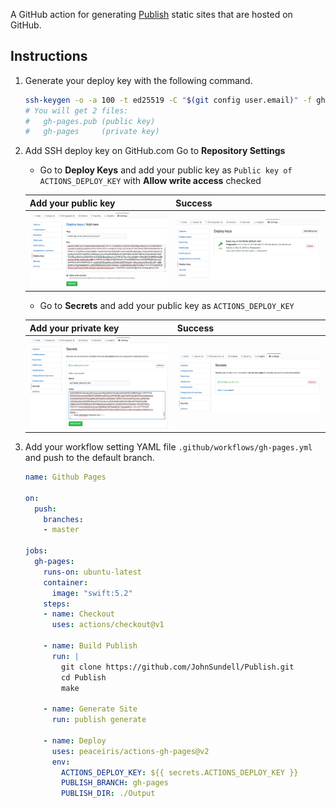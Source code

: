 A GitHub action for generating [Publish](https://github.com/JohnSundell/Publish) static sites that are hosted on GitHub.


## Instructions

1. Generate your deploy key with the following command.

    ```sh
    ssh-keygen -o -a 100 -t ed25519 -C "$(git config user.email)" -f gh-pages -N ""
    # You will get 2 files:
    #   gh-pages.pub (public key)
    #   gh-pages     (private key)
    ```

2. Add SSH deploy key on GitHub.com Go to **Repository Settings**

    - Go to **Deploy Keys** and add your public key as `Public key of ACTIONS_DEPLOY_KEY` with **Allow write access** checked

    | Add your public key | Success |
    |---|---|
    | ![Add your public key](./.github/images/deploy-keys-1.jpg) | ![Success](./.github/images/deploy-keys-2.jpg) |

    - Go to **Secrets** and add your public key as `ACTIONS_DEPLOY_KEY`

    | Add your private key | Success |
    |---|---|
    | ![Add your private key](./.github/images/secrets-1.jpg) | ![Success](./.github/images/secrets-2.jpg) |

3. Add your workflow setting YAML file `.github/workflows/gh-pages.yml` and push to the default branch.

    ```yaml
    name: Github Pages

    on:
      push:
        branches:
        - master

    jobs:
      gh-pages:
        runs-on: ubuntu-latest
        container:
          image: "swift:5.2"
        steps:
        - name: Checkout
          uses: actions/checkout@v1
            
        - name: Build Publish
          run: |
            git clone https://github.com/JohnSundell/Publish.git
            cd Publish
            make

        - name: Generate Site
          run: publish generate

        - name: Deploy
          uses: peaceiris/actions-gh-pages@v2
          env:
            ACTIONS_DEPLOY_KEY: ${{ secrets.ACTIONS_DEPLOY_KEY }}
            PUBLISH_BRANCH: gh-pages
            PUBLISH_DIR: ./Output
    ```
